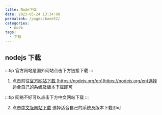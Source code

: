```yaml
---
title: Node下载
date: 2023-05-24 13:34:08
permalink: /pages/baee52/
categories:
  - node
tags:
  - 下载
---
```


## nodejs 下载

:::tip 官方网站是国外网站点击下方链接下载
:::

1. 点击前往[官方网站下载](https://nodejs.org/en),[https://nodejs.org/en](https://nodejs.org/en)选择适合自己的系统及版本下载即可

:::tip 网络不好可以点击下方中文网站下载
:::

2. 点击[中文版网站下载](https://nodejs.org/zh-cn/download) 选择适合自己的系统及版本下载即可
